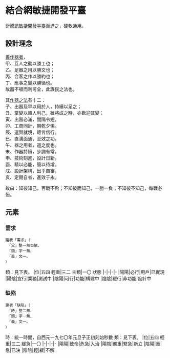 # 結合網敏捷開發平臺
衍[騰訊敏捷開發平臺](https://www.tapd.cn/)而進之，硬軟通用。

## 設計理念
[善作器者](https://agilemanifesto.org/iso/zhcht/manifesto.html)，\
甲、互人之動以勝工也；\
乙、足器之用以勝文也；\
丙、合客之作以勝約也；\
丁、應事之變以勝循也。\
故器不頓而利可全，此謀民之法也。

其[作器之法](https://agilemanifesto.org/iso/zhcht/principles.html)有十二： \
子、出器及早以用於人，持續以足之；\
丑、掌變以順人利己，雖將成之時，亦歡迎其變；\
寅、出器必滿，間隔令短。\
卯、工商同計，朝乾夕惕。\
辰、選賢就境，聼言信行。\
巳、直溝面通，至效之功。\
午、器之用者，道之度也。\
未、作器持續，步調有常。\
申、技術刻進，設計日新。\
酉、精以必能，簡以待增。\
戌、設計架構，出乎自富。\
亥、定期自省，進效于永。

故曰：知彼知己，百戰不殆；不知彼而知己，一勝一負；不知彼不知己，每戰必殆。
## 元素
### 需求
```
建表「需求」（
　「父」整一無自依、
　「類」字一無、
　「義」文一。
）
```
類：見下表。
|位|五四 輕重|三二 主類|一〇 狀態
|-|-|-|-
|陽陽|必行|用戶|已實現
|陽陰|宜行|業務|測試中
|陰陽|可行|功能|構建中
|陰陰|緩行|非功能|設計中

### 缺陷
```
建表「缺陷」（
　「時」整二無、
　「類」字一無、
　「義」文一。
）
```
時：統一時間，自西元一九七〇年元旦子正初刻始秒數
類：見下表。
|位|五四 輕重|三二 緩急|一〇
|-|-|-|-
|陽陽|致命|危急|入治
|陽陰|嚴重|緊急|新立
|陰陽|重|急|已決
|陰陰|輕|緩|不解
